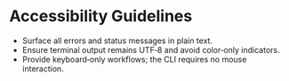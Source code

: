 # Accessibility Guidelines

- Surface all errors and status messages in plain text.
- Ensure terminal output remains UTF‑8 and avoid color‑only indicators.
- Provide keyboard‑only workflows; the CLI requires no mouse interaction.
